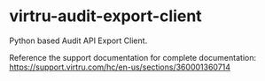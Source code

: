 # virtru-audit-export-client
Python based Audit API Export Client.

Reference the support documentation for complete documentation: https://support.virtru.com/hc/en-us/sections/360001360714
